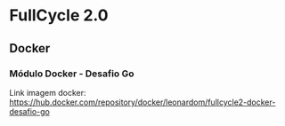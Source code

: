 # FullCycle 2.0

## Docker

### Módulo Docker - Desafio Go

Link imagem docker: https://hub.docker.com/repository/docker/leonardom/fullcycle2-docker-desafio-go
